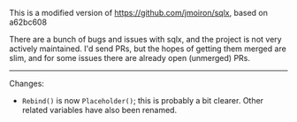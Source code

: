 This is a modified version of https://github.com/jmoiron/sqlx, based on a62bc608

There are a bunch of bugs and issues with sqlx, and the project is not very
actively maintained. I'd send PRs, but the hopes of getting them merged are
slim, and for some issues there are already open (unmerged) PRs.

---

Changes:

- `Rebind()` is now `Placeholder()`; this is probably a bit clearer. Other
  related variables have also been renamed.
